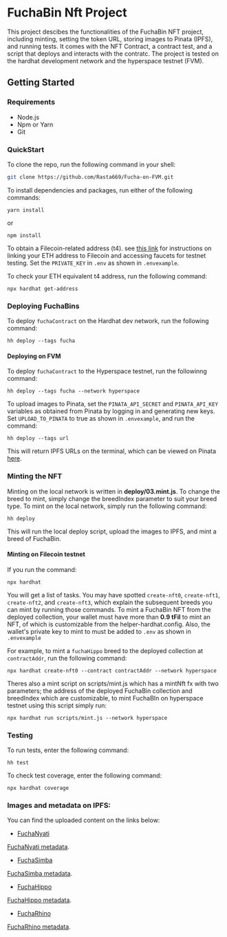 # FuchaBin Nft Project
This project descibes the functionalities of the FuchaBin NFT project, including minting, setting the token URL, storing images to Pinata (IPFS), and running tests. It comes with the NFT Contract, a contract test, and a script that deploys and interacts with the contratc. The project is tested on the hardhat development network and the hyperspace testnet (FVM).

## Getting Started
### Requirements
* Node.js
* Npm or Yarn
* Git

### QuickStart
To clone the repo, run the following command in your shell:

```bash
git clone https://github.com/Rasta669/Fucha-on-FVM.git
```

To install dependencies and packages, run either of the following commands:

```
yarn install
```

or

```
npm install
```

To obtain a Filecoin-related address (t4). see [this link](https://github.com/filecoin-project/testnet-hyperspace) for instructions on linking your ETH address to Filecoin and accessing faucets for testnet testing. Set the `PRIVATE_KEY` in `.env` as shown in `.envexample`.

To check your ETH equivalent t4 address, run the following command:

```
npx hardhat get-address
```

### Deploying FuchaBins

To deploy `fuchaContract` on the Hardhat dev network, run the following command:

```
hh deploy --tags fucha
```

#### Deploying on FVM
To deploy `fuchaContract` to the Hyperspace testnet, run the followinng command:

```
hh deploy --tags fucha --network hyperspace
```
To upload images to Pinata, set the `PINATA_API_SECRET` and `PINATA_API_KEY` variables as obtained from Pinata by logging in and generating new keys. Set `UPLOAD_TO_PINATA` to true as shown in `.envexample`, and run the command:

```
hh deploy --tags url
```
This will return IPFS URLs on the terminal, which can be viewed on Pinata [here](https://app.pinata.cloud/pinmanager#).

### Minting the NFT

Minting on the local network is written in **deploy/03.mint.js**. To change the breed to mint, simply change the breedIndex parameter to suit your breed type. 
To mint on the local network, simply run the following command:

```
hh deploy
```

This will run the local deploy script, upload the images to IPFS, and mint a breed of FuchaBin.

#### Minting on Filecoin testnet

If you run the command:

```
npx hardhat
``` 

You will get a list of tasks. You may have spotted `create-nft0`, `create-nft1`, `create-nft2`, and `create-nft3`, which explain the subsequent breeds you can mint by running those commands. To mint a FuchaBin NFT from the deployed collection, your wallet must have more than **0.9 tFil** to mint an NFT, of which is customizable from the helper-hardhat.config. Also, the wallet's private key to mint to must be added to `.env` as shown in `.envexample` 

For example, to mint a `fuchaHippo` breed to the deployed collection at `contractAddr`, run the following command:

```
npx hardhat create-nft0 --contract contractAddr --network hyperspace
```

Theres also a mint script on scripts/mint.js which has a mintNft fx with two parameters; the address of the deployed FuchaBin collection and breedIndex which are customizable, to mint FuchaBIn on hyperspace testnet using this script simply run:

```
npx hardhat run scripts/mint.js --network hyperspace
```


### Testing

To run tests, enter the following command:

```
hh test
```

To check test coverage, enter the following command:

```
npx hardhat coverage
```

### Images and metadata on IPFS:
You can find the uploaded content on the links below:
* [FuchaNyati](http://bafybeierbti22pcnlbwduedquxqxbqhnodz66jhpkpk3trmyqvwaw7vz3i.ipfs.localhost:8080/)

[FuchaNyati metadata](http://bafybeidjxxpgqxvudfgj4b2ww6v4a2wy7uj6daoerms3rm4n6zzekx3gtm.ipfs.localhost:8080/).
* [FuchaSimba](http://bafybeieevk4om5d56w3ecxc37ibzkaq2k7qxcpi5rc2hwfjfbafhfjziia.ipfs.localhost:8080/)

[FuchaSimba metadata](http://bafybeichacaktg6gqlcqveupd6fbviy7ycqgztburioqotirgq5bhsx6ma.ipfs.localhost:8080/).
* [FuchaHippo](http://bafybeihs736azeceinjbrlt6anbgztyojwkdv26vzbin4fvvudgheq7goq.ipfs.localhost:8080/)

[FuchaHippo metadata](http://bafybeifuqdbhvdcmjqcgahk7bmkp4b5yfakzywra2prpki5iw3h2zfl44e.ipfs.localhost:8080/).
* [FuchaRhino](http://bafybeigexf4fuqgjduh42h2g37cdcpdyfsj3d6of4mzioj6ksrkwzu6m3m.ipfs.localhost:8080/)

[FuchaRhino metadata](http://bafybeiadmpcqedntpbwiv3abofbssk3zknrr5ukjnfo34tkocyc5265liu.ipfs.localhost:8080/).
